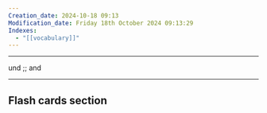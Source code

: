 ```yaml
---
Creation_date: 2024-10-18 09:13
Modification_date: Friday 18th October 2024 09:13:29
Indexes:
  - "[[vocabulary]]"
---
```


----

und ;; and
<!--SR:!2024-11-03,4,270-->




















---
## Flash cards section
